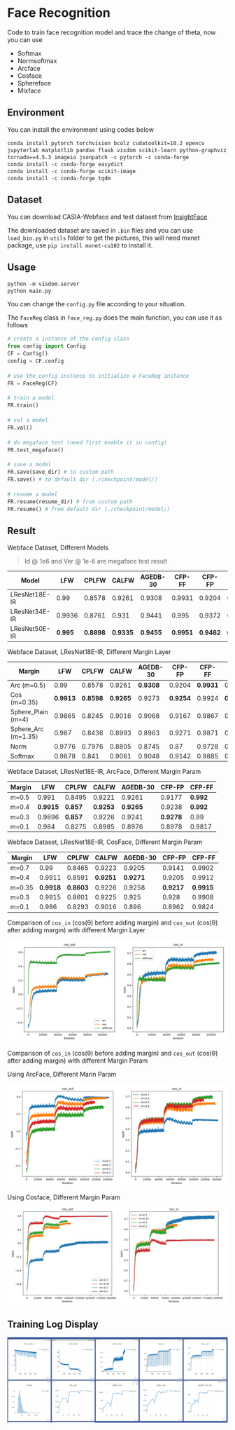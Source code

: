 # Face Recognition

Code to train face recognition model and trace the change of theta, now you can use

* Softmax
* Normsoftmax
* Arcface
* Cosface
* Sphereface
* Mixface

## Environment

You can install the environment using codes below

```shell
conda install pytorch torchvision bcolz cudatoolkit=10.2 opencv jupyterlab matplotlib pandas flask visdom scikit-learn python-graphviz tornado==4.5.3 imageio jsonpatch -c pytorch -c conda-forge
conda install -c conda-forge easydict
conda install -c conda-forge scikit-image
conda install -c conda-forge tqdm
```

## Dataset

You can download CASIA-Webface and test dataset from [InsightFace](https://github.com/deepinsight/insightface/wiki/Model-Zoo)

The downloaded dataset are saved in `.bin` files and you can use `load_bin.py` in `utils` folder to get the pictures, this will need mxnet package, use `pip install mxnet-cu102` to install it.

## Usage

```shell
python -m visdom.server
python main.py
```

You can change the `config.py` file according to your situation.

The `FaceReg` class in `face_reg.py` does the main function, you can use it as follows

```python
# create a instance of the config class
from config import Config
CF = Config()
config = CF.config

# use the config instance to initialize a FaceReg instance
FR = FaceReg(CF)

# train a model
FR.train()

# val a model
FR.val()

# do megaface test (need first enable it in config)
FR.test_megaface()

# save a model
FR.save(save_dir) # to custom path
FR.save() # to default dir (./checkpoint/model/)

# resume a model
FR.resume(resume_dir) # from custom path
FR.resume() # from default dir (./checkpoint/model/)
```

## Result

Webface Dataset, Different Models 

> Id @ 1e6 and Ver @ 1e-6 are megaface test result

| Model         | LFW       | CPLFW      | CALFW      | AGEDB-30   | CFP-FF     | CFP-FP     | Id @ 1e6   | Ver @ 1e-6 |
| ------------- | --------- | ---------- | ---------- | ---------- | ---------- | ---------- | ---------- | ---------- |
| LResNet18E-IR | 0.99      | 0.8578     | 0.9261     | 0.9308     | 0.9931     | 0.9204     | 0.8249     | 0.8654     |
| LResNet34E-IR | 0.9936    | 0.8761     | 0.931      | 0.9441     | 0.995      | 0.9372     | 0.8808     | 0.9163     |
| LResNet50E-IR | **0.995** | **0.8898** | **0.9335** | **0.9455** | **0.9951** | **0.9462** | **0.8989** | **0.9279** |

Webface Dataset, LResNet18E-IR, Different Margin Layer

| Margin              | LFW        | CPLFW      | CALFW      | AGEDB-30   | CFP-FP     | CFP-FF     | Id @ 1e6   | Ver @ 1e-6 |
| ------------------- | ---------- | ---------- | ---------- | ---------- | ---------- | ---------- | ---------- | ---------- |
| Arc (m=0.5)         | 0.99       | 0.8578     | 0.9261     | **0.9308** | 0.9204     | **0.9931** | 0.8249     | 0.8654     |
| Cos (m=0.35)        | **0.9913** | **0.8598** | **0.9265** | 0.9273     | **0.9254** | 0.9924     | **0.8373** | **0.8688** |
| Sphere_Plain (m=4)  | 0.9865     | 0.8245     | 0.9016     | 0.9068     | 0.9167     | 0.9867     | 0.6541     | 0.7213     |
| Sphere_Arc (m=1.35) | 0.987      | 0.8436     | 0.8993     | 0.8963     | 0.9271     | 0.9871     | 0.5572     | 0.5473     |
| Norm                | 0.9776     | 0.7976     | 0.8805     | 0.8745     | 0.87       | 0.9728     | 0.5956     | 0.6099     |
| Softmax             | 0.9878     | 0.841      | 0.9061     | 0.9048     | 0.9142     | 0.9885     | 0.7241     | 0.7773     |

Webface Dataset, LResNet18E-IR, ArcFace, Different Margin Param

| Margin | LFW        | CPLFW     | CALFW      | AGEDB-30   | CFP-FP     | CFP-FF    |
| ------ | ---------- | --------- | ---------- | ---------- | ---------- | --------- |
| m=0.5  | 0.991      | 0.8495    | 0.9221     | 0.9261     | 0.9177     | **0.992** |
| m=0.4  | **0.9915** | **0.857** | **0.9253** | **0.9265** | 0.9238     | **0.992** |
| m=0.3  | 0.9896     | **0.857** | 0.9226     | 0.9241     | **0.9278** | 0.99      |
| m=0.1  | 0.984      | 0.8275    | 0.8985     | 0.8976     | 0.8978     | 0.9817    |

Webface Dataset, LResNet18E-IR, CosFace, Different Margin Param

| Margin | LFW        | CPLFW      | CALFW      | AGEDB-30   | CFP-FP     | CFP-FF     |
| ------ | ---------- | ---------- | ---------- | ---------- | ---------- | ---------- |
| m=0.7  | 0.99       | 0.8465     | 0.9223     | 0.9205     | 0.9141     | 0.9902     |
| m=0.4  | 0.9911     | 0.8591     | **0.9251** | **0.9271** | 0.9205     | 0.9912     |
| m=0.35 | **0.9918** | **0.8603** | 0.9226     | 0.9258     | **0.9217** | **0.9915** |
| m=0.3  | 0.9915     | 0.8601     | 0.9225     | 0.925      | 0.928      | 0.9908     |
| m=0.1  | 0.986      | 0.8293     | 0.9016     | 0.896      | 0.8962     | 0.9824     |

Comparison of `cos_in` (cos(θ) before adding margin) and `cos_out` (cos(θ) after adding margin) with different Margin Layer

![image-20200922100003029](markdown_images/image-20200922100003029.png)

Comparison of `cos_in` (cos(θ) before adding margin) and `cos_out` (cos(θ) after adding margin) with different Margin Param

Using ArcFace, Different Marin Param

![image-20200922224732200](markdown_images/image-20200922224732200.png)

Using Cosface, Different Margin Param

![image-20200922232639037](markdown_images/image-20200922232639037.png)

## Training Log Display

![image-20201110232129651](markdown_images/image-20201110232129651.png)
